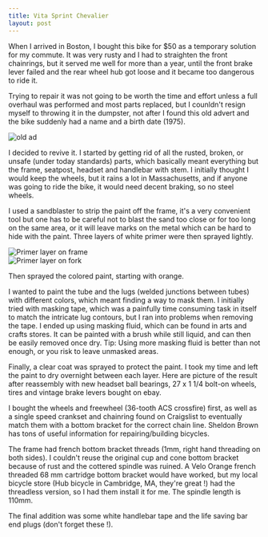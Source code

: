 ```yaml
---
title: Vita Sprint Chevalier
layout: post
---
```


When I arrived in Boston, I bought this bike for $50 as a temporary solution for my commute. It was very rusty and I had to straighten the front chainrings, but it served me well for more than a year, until the front brake lever failed and the rear wheel hub got loose and it became too dangerous to ride it.

Trying to repair it was not going to be worth the time and effort unless a full overhaul was performed and most parts replaced, but I counldn't resign myself to throwing it in the dumpster, not after I found this old advert and the bike suddenly had a name and a birth date (1975).

<div class="row">
  <div class="col-md-8 col-md-offset-2"><img src="{{ site.url }}/assets/img/chevalier.png" class="img-responsive" alt="old ad"></div>
</div>

I decided to revive it.
I started by getting rid of all the rusted, broken, or unsafe (under today standards) parts, which basically meant everything but the frame, seatpost, headset and handlebar with stem. I initially thought I would keep the wheels, but it rains a lot in Massachusetts, and if anyone was going to ride the bike, it would need decent braking, so no steel wheels.

I used a sandblaster to strip the paint off the frame, it's a very convenient tool but one has to be careful not to blast the sand too close or for too long on the same area, or it will leave marks on the metal which can be hard to hide with the paint. Three layers of white primer were then sprayed lightly.

<div class="row">
  <div class="col-md-6 col-md-offset-1"><img src="{{ site.url }}/assets/img/primer_frame.jpg" class="img-responsive" alt="Primer layer on frame"></div>
  <div class="col-md-4"><img src="{{ site.url }}/assets/img/primer_fork.jpg" class="img-responsive" alt="Primer layer on fork"></div>
</div>

Then sprayed the colored paint, starting with orange.

I wanted to paint the tube and the lugs (welded junctions between tubes) with different colors, which meant finding a way to mask them. I initially tried with masking tape, which was a painfully time consuming task in itself to match the intricate lug contours, but I ran into problems when removing the tape. I ended up using masking fluid, which can be found in arts and crafts stores. It can be painted with a brush while still liquid, and can then be easily removed once dry. Tip: Using more masking fluid is better than not enough, or you risk to leave unmasked areas.

Finally, a clear coat was sprayed to protect the paint. I took my time and left the paint to dry overnight between each layer. Here are picture of the result after reassembly with new headset ball bearings, 27 x 1 1/4 bolt-on wheels, tires and vintage brake levers bought on ebay.

I bought the wheels and freewheel (36-tooth ACS crossfire) first, as well as a single speed crankset and chainring found on Craigslist to eventually match them with a bottom bracket for the correct chain line. Sheldon Brown has tons of useful information for repairing/building bicycles.

The frame had french bottom bracket threads (1mm, right hand threading on both sides). I couldn't reuse the original cup and cone bottom bracket because of rust and the cottered spindle was ruined. A Velo Orange french threaded 68 mm cartridge bottom bracket would have worked, but my local bicycle store (Hub bicycle in Cambridge, MA, they're great !) had the threadless version, so I had them install it for me. The spindle length is 110mm.

The final addition was some white handlebar tape and the life saving bar end plugs (don't forget these !).

